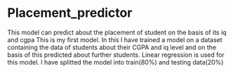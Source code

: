 # Placement_predictor
This model can predict about the placement of student on the basis of its iq and cgpa
This is my first model.
In this I have trained a model on a dataset containing the data of students about their CGPA and iq level and on the basis of this predicted about further students.
Linear regression is used for this model.
I have splitted the model into train(80%) and testing data(20%)
